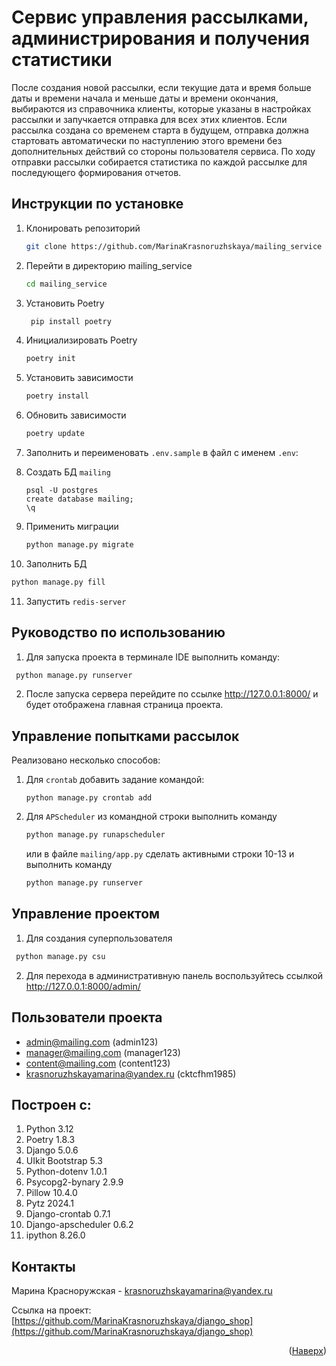 # Cервис управления рассылками, администрирования и получения статистики

После создания новой рассылки, если текущие дата и время больше даты и времени начала и меньше даты и времени окончания,
выбираются из справочника клиенты, которые указаны в настройках рассылки и запучкается отправка для всех этих
клиентов.
Если рассылка создана со временем старта в будущем, отправка должна стартовать автоматически по наступлению этого
времени без дополнительных действий со стороны пользователя сервиса.
По ходу отправки рассылки собирается статистика по каждой рассылке для последующего формирования отчетов.

Инструкции по установке
------------

1. Клонировать репозиторий
   ```sh
   git clone https://github.com/MarinaKrasnoruzhskaya/mailing_service
   ```
2. Перейти в директорию mailing_service
   ```sh
   cd mailing_service
   ```
3. Установить Poetry
   ```sh
    pip install poetry
   ```
4. Инициализировать Poetry
   ```sh
   poetry init
   ```
5. Установить зависимости
   ```sh
   poetry install
   ```
6. Обновить зависимости
   ```sh
   poetry update
   ```
7. Заполнить и переименовать ```.env.sample``` в файл с именем ```.env```:

8. Создать БД ```mailing```
   ```
   psql -U postgres
   create database mailing;  
   \q
   ```
9. Применить миграции
    ```sh
   python manage.py migrate
    ```
10. Заполнить БД
   ```sh
   python manage.py fill
   ```
11. Запустить  ```redis-server``` 


Руководство по использованию
---------------

1. Для запуска проекта в терминале IDE выполнить команду:
  ```sh
   python manage.py runserver
   ```
2. После запуска сервера перейдите по ссылке http://127.0.0.1:8000/ и будет отображена главная страница проекта. 

Управление попытками рассылок
---------------

Реализовано несколько способов:
1. Для ```crontab``` добавить задание командой:
   ```shell
   python manage.py crontab add
   ```
2. Для ```APScheduler``` из командной строки выполнить команду
   ```sh
   python manage.py runapscheduler
   ```
   или в файле ```mailing/app.py``` сделать активными строки 10-13 и выполнить команду
   ```sh
   python manage.py runserver
   ```

Управление проектом
---------------

1. Для создания суперпользователя

  ```sh
   python manage.py csu
   ```

2. Для перехода в административную панель воспользуйтесь ссылкой http://127.0.0.1:8000/admin/

Пользователи проекта
---------------
- admin@mailing.com (admin123)
- manager@mailing.com (manager123)
- content@mailing.com (content123)
- krasnoruzhskayamarina@yandex.ru (cktcfhm1985)

Построен с:
---------------

1. Python 3.12
2. Poetry 1.8.3
3. Django 5.0.6
4. UIkit Bootstrap 5.3
5. Python-dotenv 1.0.1
6. Psycopg2-bynary 2.9.9
7. Pillow 10.4.0
8. Pytz 2024.1
9. Django-crontab 0.7.1
10. Django-apscheduler 0.6.2
11. ipython 8.26.0

[//]: # (9. pytils 0.4.1)

Контакты
---------------
Марина Красноружская - krasnoruzhskayamarina@yandex.ru

Ссылка на
проект: [https://github.com/MarinaKrasnoruzhskaya/django_shop](https://github.com/MarinaKrasnoruzhskaya/django_shop)

<p align="right">(<a href="#readme-top">Наверх</a>)</p>


